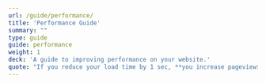 ```yaml
---
url: /guide/performance/
title: 'Performance Guide'
summary: ""
type: guide
guide: performance
weight: 1
deck: 'A guide to improving performance on your website.'
quote: "If you reduce your load time by 1 sec, **you increase pageviews by 20%**."
---
```


